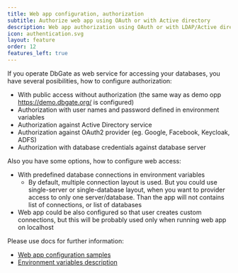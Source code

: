 ```yaml
---
title: Web app configuration, authorization
subtitle: Authorize web app using OAuth or with Active directory
description: Web app authorization using OAuth or with LDAP/Active directory
icon: authentication.svg
layout: feature
order: 12
features_left: true
---
```


If you operate DbGate as web service for accessing your databases, you have several posibilities, how to configure authorization:
- With public access without authorization (the same way as demo opp https://demo.dbgate.org/ is configured)
- Authorization with user names and password defined in environment variables
- Authorization against Active Directory service
- Authorization against OAuth2 provider (eg. Google, Facebook, Keycloak, ADFS)
- Authorization with database credentials against database server

Also you have some options, how to configure web access:
- With predefined database connections in environment variables
  - By default, multiple connection layout is used. But you could use single-server or single-database layout, when you want to provider access to only one server/database. Than the app will not contains list of connections, or list of databases
- Web app could be also configured so that user creates custom connections, but this will be probably used only when running web app on localhost

Please use docs for further information:
  - [Web app configuration samples](https://dbgate.org/docs/web-app-config.html)
  - [Environment variables description](https://dbgate.org/docs/env-variables.html)